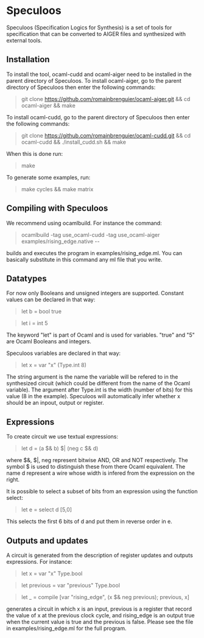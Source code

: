 # Speculoos

Speculoos (Specification Logics for Synthesis) is a set of tools for specification that can be converted to AIGER files and synthesized with external tools.

## Installation

To install the tool, ocaml-cudd and ocaml-aiger need to be installed in the parent directory of Speculoos.
To install ocaml-aiger, go to the parent directory of Speculoos then enter the following commands:
> git clone https://github.com/romainbrenguier/ocaml-aiger.git
> && cd ocaml-aiger 
> && make


To install ocaml-cudd, go to the parent directory of Speculoos then enter the following commands:
> git clone https://github.com/romainbrenguier/ocaml-cudd.git
> && cd ocaml-cudd
> && ./install_cudd.sh
> && make

When this is done run:
> make


To generate some examples, run:
> make cycles
> && make matrix

## Compiling with Speculoos

We recommend using ocamlbuild. For instance the command:
> ocamlbuild -tag use_ocaml-cudd -tag use_ocaml-aiger examples/rising_edge.native --

builds and executes the program in examples/rising_edge.ml.
You can basically substitute in this command any ml file that you write.

## Datatypes

For now only Booleans and unsigned integers are supported.
Constant values can be declared in that way:
> let b = bool true

> let i = int 5

The keyword "let" is part of Ocaml and is used for variables.
"true" and "5" are Ocaml Booleans and integers.

Speculoos variables are declared in that way:
> let x = var "x" (Type.int 8)

The string argument is the name the variable will be refered to in the synthesized circuit (which could be different from the name of the Ocaml variable).
The argument after Type.int is the width (number of bits) for this value (8 in the example).
Speculoos will automatically infer whether x should be an inpout, output or register.


## Expressions

To create circuit we use textual expressions:
> let d = (a $& b) $| (neg c $& d)

where $&, $|, neg represent bitwise AND, OR and NOT respectively.
The symbol $ is used to distinguish these from there Ocaml equivalent.
The name d represent a wire whose width is infered from the expression on the right.

It is possible to select a subset of bits from an expression using the function select:
> let e = select d [5,0]

This selects the first 6 bits of d and put them in reverse order in e.

## Outputs and updates

A circuit is generated from the description of register updates and outputs expressions.
For instance:
> let x = var "x" Type.bool 

> let previous = var "previous" Type.bool 

> let _ = compile [var "rising_edge", (x $& neg previous); previous, x]

generates a circuit in which x is an input, previous is a register that record the value of x at the previous clock cycle, and rising_edge is an output true when the current value is true and the previous is false.
Please see the file in examples/rising_edge.ml for the full program.

